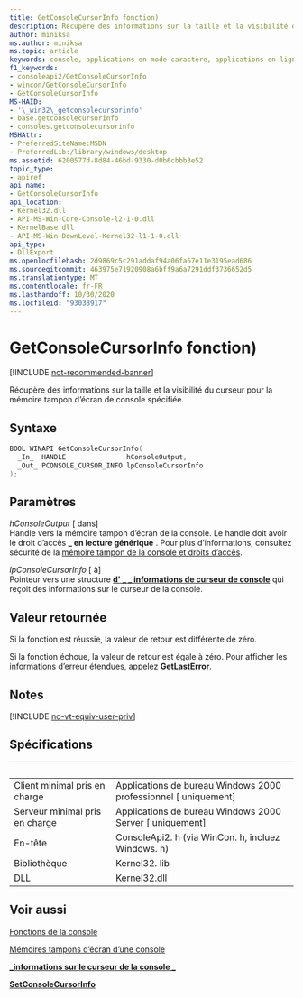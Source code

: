 ```yaml
---
title: GetConsoleCursorInfo fonction)
description: Récupère des informations sur la taille et la visibilité du curseur pour la mémoire tampon d’écran de console spécifiée.
author: miniksa
ms.author: miniksa
ms.topic: article
keywords: console, applications en mode caractère, applications en ligne de commande, applications de terminal, API console
f1_keywords:
- consoleapi2/GetConsoleCursorInfo
- wincon/GetConsoleCursorInfo
- GetConsoleCursorInfo
MS-HAID:
- '\_win32\_getconsolecursorinfo'
- base.getconsolecursorinfo
- consoles.getconsolecursorinfo
MSHAttr:
- PreferredSiteName:MSDN
- PreferredLib:/library/windows/desktop
ms.assetid: 6200577d-8d84-46bd-9330-d0b6cbbb3e52
topic_type:
- apiref
api_name:
- GetConsoleCursorInfo
api_location:
- Kernel32.dll
- API-MS-Win-Core-Console-l2-1-0.dll
- KernelBase.dll
- API-MS-Win-DownLevel-Kernel32-l1-1-0.dll
api_type:
- DllExport
ms.openlocfilehash: 2d9869c5c291addaf94a06fa67e11e3195ead686
ms.sourcegitcommit: 463975e71920908a6bff9a6a7291ddf3736652d5
ms.translationtype: MT
ms.contentlocale: fr-FR
ms.lasthandoff: 10/30/2020
ms.locfileid: "93038917"
---
```

# <a name="getconsolecursorinfo-function"></a>GetConsoleCursorInfo fonction)

[!INCLUDE [not-recommended-banner](./includes/not-recommended-banner.md)]

Récupère des informations sur la taille et la visibilité du curseur pour la mémoire tampon d’écran de console spécifiée.

## <a name="syntax"></a>Syntaxe

```C
BOOL WINAPI GetConsoleCursorInfo(
  _In_  HANDLE               hConsoleOutput,
  _Out_ PCONSOLE_CURSOR_INFO lpConsoleCursorInfo
);
```

## <a name="parameters"></a>Paramètres

*hConsoleOutput* \[ dans\]  
Handle vers la mémoire tampon d’écran de la console. Le handle doit avoir le droit d’accès **\_ en lecture générique** . Pour plus d’informations, consultez sécurité de la [mémoire tampon de la console et droits d’accès](console-buffer-security-and-access-rights.md).

*lpConsoleCursorInfo* \[ à\]  
Pointeur vers une structure [**d' \_ \_ informations de curseur de console**](console-cursor-info-str.md) qui reçoit des informations sur le curseur de la console.

## <a name="return-value"></a>Valeur retournée

Si la fonction est réussie, la valeur de retour est différente de zéro.

Si la fonction échoue, la valeur de retour est égale à zéro. Pour afficher les informations d’erreur étendues, appelez [**GetLastError**](https://msdn.microsoft.com/library/windows/desktop/ms679360).

## <a name="remarks"></a>Notes

[!INCLUDE [no-vt-equiv-user-priv](./includes/no-vt-equiv-user-priv.md)]

## <a name="requirements"></a>Spécifications

| &nbsp; | &nbsp; |
|-|-|
| Client minimal pris en charge | Applications de bureau Windows 2000 professionnel \[ uniquement\] |
| Serveur minimal pris en charge | Applications de bureau Windows 2000 Server \[ uniquement\] |
| En-tête | ConsoleApi2. h (via WinCon. h, incluez Windows. h) |
| Bibliothèque | Kernel32. lib |
| DLL | Kernel32.dll |

## <a name="see-also"></a>Voir aussi

[Fonctions de la console](console-functions.md)

[Mémoires tampons d’écran d’une console](console-screen-buffers.md)

[**\_informations sur le curseur de la console \_**](console-cursor-info-str.md)

[**SetConsoleCursorInfo**](setconsolecursorinfo.md)
